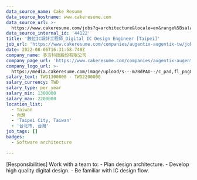 ```yaml
---
data_source_name: Cake Resume
data_source_hostname: www.cakeresume.com
data_source_url: >-
  https://www.cakeresume.com/jobs?q=architecture&locale=en&range%5Bsalary_range%5D%5Bmin%5D=1000000&page=4
data_source_internal_id: '44122'
title: '數位IC設計工程師_Digital IC Design Engineer [Taipei]'
job_url: 'https://www.cakeresume.com/companies/augentix-augentix-tw/jobs/af758b'
date: 2022-08-06T16:31:58.748Z
company_name: 多方科技股份有限公司
company_page_url: 'https://www.cakeresume.com/companies/augentix-augentix-tw'
company_logo_url: >-
  https://media.cakeresume.com/image/upload/s---m7BdPAD--/c_pad,fl_png8,h_200,w_200/v1663326524/gwjr4l5eqziyvkvystjg.png
salary_text: TWD1300000 - TWD2200000
salary_currency: TWD
salary_type: per_year
salary_min: 1300000
salary_max: 2200000
location_list:
  - Taiwan
  - 台灣
  - 'Taipei City, Taiwan'
  - '台北市, 台灣'
job_tags: []
badges:
  - Software architecture

---
```


[Responsibilities] Work with a team to: - Plan design architecture. - Develop high quality digital design. - Be familiar with IC design flow.